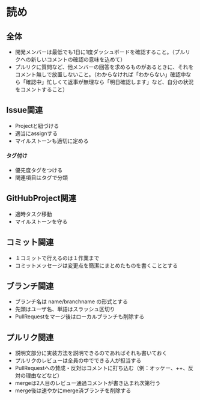 # 読め  
  
## 全体  
* 開発メンバーは最低でも1日に1度ダッシュボードを確認すること。（プルリクへの新しいコメントの確認の意味を込めて）  
* プルリクに質問など、他メンバーの回答を求めるものがあるときに、それをコメント無しで放置しないこと。（わからなければ「わからない」確認中なら「確認中」忙しくて返事が無理なら「明日確認します」など、自分の状況をコメントすること）    

## Issue関連
* Projectと紐づける  
* 適当にassignする  
* マイルストーンも適切に定める　
#### タグ付け  
* 優先度タグをつける  
* 関連項目はタグで分類  

## GitHubProject関連  
* 適時タスク移動 
* マイルストーンを守る  

## コミット関連  
* １コミットで行えるのは１作業まで  
* コミットメッセージは変更点を簡潔にまとめたものを書くこととする  

## ブランチ関連  
* ブランチ名は name/branchname の形式とする  
* 先頭はユーザ名、単語はスラッシュ区切り  
* PullRequestをマージ後はローカルブランチも削除する  

## プルリク関連  
* 説明文部分に実装方法を説明できるのであればそれも書いておく  
* プルリクのレビューは全員の中でできる人が担当する  
* PullRequestへの賛成・反対はコメントに打ち込む（例：オッケー、++、反対の理由などなど）  
* mergeは2人目のレビュー通過コメントが書き込まれ次第行う  
* merge後は速やかにmerge済ブランチを削除する    

